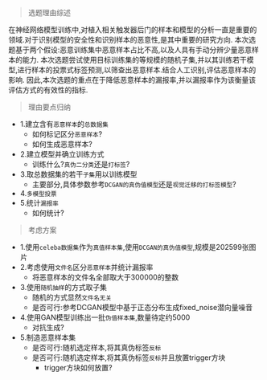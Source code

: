 > 选题理由综述

在神经网络模型训练中,对植入相关触发器后门的样本和模型的分析一直是重要的领域.对于识别模型的安全性和识别样本的恶意性,是其中重要的研究方向.
本次选题基于两个假设:恶意训练集中恶意样本占比不高,以及人具有手动分辨少量恶意样本的能力.
本次选题尝试使用目标训练集的等规模的随机子集,并以其训练若干模型,进行样本的投票式标签预测,以筛查出恶意样本.结合人工识别,评估恶意样本的影响.
因此,本次选题的重点在于降低恶意样本的漏报率,并以漏报率作为该衡量该评估方式的有效性的指标.

> 理由要点归纳
- 1.建立含有`恶意样本`的`总数据集`
    - 如何标记区分`恶意样本`?
    - 如何生成恶意样本?
- 2.建立模型并确立训练方式
    - 训练什么?`真伪二分类`还是`打标签`?
- 3.取总数据集的若干`子集`用以训练模型
    - 主要部分,具体参数参考`DCGAN的真伪值模型`还是`视觉迁移的打标签模型`?
- 4.`多模型投票`
- 5.统计`漏报率`
    - 如何统计?
> 考虑方案
- 1.使用`celeba数据集`作为`真值样本集`,使用`DCGAN的真伪值模型`,规模是202599张图片
- 2.考虑使用`文件名`区分`恶意样本`并统计漏报率
  - 将恶意样本的文件名全部取大于300000的整数
- 3.使用`随机抽样`的方式取子集
  - 随机的方式显然`文件名无关`
  - 是否可行:参考DCGAN模型中基于正态分布生成fixed_noise潜向量噪音
- 4.使用GAN模型训练出一批`伪值样本集`,数量待定约5000
  - 对抗生成?
- 5.制造恶意样本集
  - 是否可行:随机选定样本,将其真伪标签`反标`
  - 是否可行:随机选定样本,将其真伪标签`反标`并且放置trigger方块
    - trigger方块如何放置?